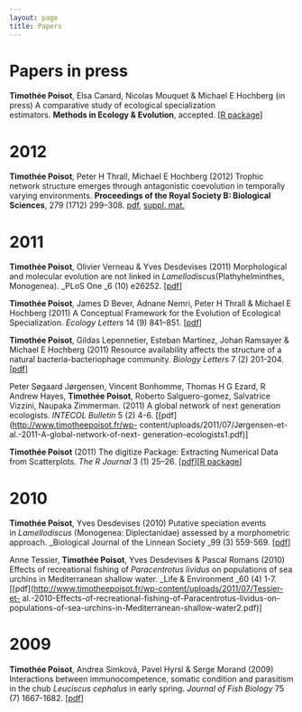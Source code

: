 ```yaml
---
layout: page
title: Papers
---
```


# Papers in press

**Timothée Poisot**, Elsa Canard, Nicolas Mouquet & Michael E Hochberg (in press) A comparative study of ecological specialization estimators. __Methods in Ecology & Evolution__, accepted. [[R package](https://r-forge.r-project.org/R/?group_id=593)] 

# 2012

**Timothée Poisot**, Peter H Thrall, Michael E Hochberg (2012) Trophic network structure emerges through antagonistic coevolution in temporally varying environments. __Proceedings of the Royal Society B: Biological Sciences__, 279 (1712) 299–308. [pdf](http://www.timotheepoisot.fr/wp-content/uploads/2011/07/Poisot-Thrall-Hochberg-2011-Trophic-network-structure-emerges-through-antagonistic-coevolution-in-temporally-varying-environments2.pdf), [suppl. mat.](http://www.timotheepoisot.fr/wp-content/uploads/2011/07/supplementary-material.pdf) 

# 2011

**Timothée Poisot**, Olivier Verneau & Yves Desdevises (2011) Morphological and molecular evolution are not linked in _Lamellodiscus_(Plathyhelminthes, Monogenea). _PLoS One _6 (10) e26252. [[pdf](http://www.timotheepoisot.fr/wp-content/uploads/2011/07/Poisot-Verneau-Desdevises-2011-Morphological-and-molecular-evolution-are-not-linked-in-Lamellodiscus-Plathyhelminthes-Monogenea.pdf)]  

**Timothée Poisot**, James D Bever, Adnane Nemri, Peter H Thrall & Michael E Hochberg (2011) A Conceptual Framework for the Evolution of Ecological Specialization. _Ecology Letters_ 14 (9) 841–851. [[pdf](http://www.timotheepoisot.fr/wp-content/uploads/2011/07/Poisot-et-al.-2011-A-conceptual-framework-for-the-evolution-of-ecological-specialisation.pdf)]  

**Timothée Poisot**, Gildas Lepennetier, Esteban Martinez, Johan Ramsayer & Michael E Hochberg (2011) Resource availability affects the structure of a natural bacteria-bacteriophage community. _Biology Letters_ 7 (2) 201-204. [[pdf](http://www.timotheepoisot.fr/wp-content/uploads/2011/07/Poisot-et-al.-2010-Resource-availability-affects-the-structure-of-a-natural-bacteria-bacteriophage-community.pdf)]  

Peter Søgaard Jørgensen, Vincent Bonhomme, Thomas H G Ezard, R Andrew Hayes,
**Timothée Poisot**, Roberto Salguero-gomez, Salvatrice Vizzini, Naupaka
Zimmerman. (2011) A global network of next generation ecologists. _INTECOL
Bulletin_ 5 (2) 4-6. [[pdf](http://www.timotheepoisot.fr/wp-
content/uploads/2011/07/Jørgensen-et-al.-2011-A-global-network-of-next-
generation-ecologists1.pdf)]

**Timothée Poisot** (2011) The digitize Package: Extracting Numerical Data from Scatterplots. _The R Journal_ 3 (1) 25–26. [[pdf](http://www.timotheepoisot.fr/wp-content/uploads/2011/07/Poisot-2011-The-digitize-Package-Extracting-Numerical-Data-from-Scatterplots.pdf)][[R package](http://cran.r-project.org/web/packages/digitize/index.html)] 

# 2010

**Timothée Poisot**, Yves Desdevises (2010) Putative speciation events in _Lamellodiscus_ (Monogenea: Diplectanidae) assessed by a morphometric approach. _Biological Journal of the Linnean Society _99 (3) 559-569. [[pdf](http://www.timotheepoisot.fr/wp-content/uploads/2011/07/Poisot-Desdevises-2010-Putative-speciation-events-in-Lamellodiscus-Monogenea-Diplectanidae-assessed-by-a-morphometric-approach.pdf)]  

Anne Tessier, **Timothée Poisot**, Yves Desdevises & Pascal Romans (2010)
Effects of recreational fishing of _Paracentrotus lividus_ on populations of
sea urchins in Mediterranean shallow water. _Life & Environment _60 (4) 1-7.
[[pdf](http://www.timotheepoisot.fr/wp-content/uploads/2011/07/Tessier-et-
al.-2010-Effects-of-recreational-fishing-of-Paracentrotus-lividus-on-
populations-of-sea-urchins-in-Mediterranean-shallow-water2.pdf)]

# 2009

**Timothée Poisot**, Andrea Simková, Pavel Hyrsl & Serge Morand (2009) Interactions between immunocompetence, somatic condition and parasitism in the chub _Leuciscus cephalus_ in early spring. _Journal of Fish Biology_ 75 (7) 1667-1682. [[pdf](http://www.timotheepoisot.fr/wp-content/uploads/2011/07/Poisot-et-al.-2009-Interactions-between-immunocompetence-somatic-condition-and-parasitism-in-the-chub-Leuciscus-cephalus-in-early-spring.pdf)] 

